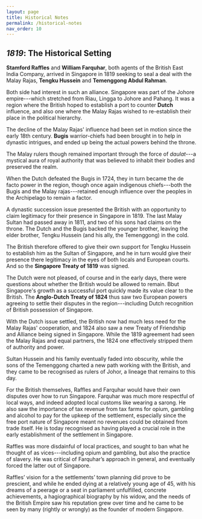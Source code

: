 ```yaml
---
layout: page
title: Historical Notes
permalink: /historical-notes
nav_order: 10
---
```


## *1819*: The Historical Setting


**Stamford Raffles** and **William Farquhar**, both agents of the British East India Company, arrived in Singapore in 1819 seeking to seal a deal with the Malay Rajas, **Tengku Hussein** and **Temenggong Abdul Rahman**.

Both side had interest in such an alliance. Singapore was part of the Johore empire---which stretched from Riau, Lingga to Johore and Pahang. It was a region where the British hoped to establish a port to counter **Dutch** influence, and also one where the Malay Rajas wished to re-establish their place in the political hierarchy.

The decline of the Malay Rajas' influence had been set in motion since the early 18th century. **Bugis** warrior-chiefs had been brought in to help in dynastic intrigues, and ended up being the actual powers behind the throne.

The Malay rulers though remained important through the force of *daulat*---a mystical aura of royal authority that was believed to inhabit their bodies and preserved the realm.

When the Dutch defeated the Bugis in 1724, they in turn became the de facto power in the region, though once again indigenous chiefs---both the Bugis and the Malay rajas---retained enough influence over the peoples in the Archipelago to remain a factor.

A dynastic succession issue presented the British with an opportunity to claim legitimacy for their presence in Singapore in 1819. The last Malay Sultan had passed away in 1811, and two of his sons had claims on the throne. The Dutch and the Bugis backed the younger brother, leaving the elder brother, Tengku Hussein (and his ally, the Temenggong) in the cold.

The British therefore offered to give their own support for Tengku Hussein to establish him as the Sultan of Singapore, and he in turn would give their presence there legitimacy in the eyes of both locals and European courts. And so the **Singapore Treaty of 1819** was signed.

The Dutch were not pleased, of course and in the early days, there were questions about whether the British would be allowed to remain. Bbut Singapore's growth as a successful port quickly made its value clear to the British. The **Anglo-Dutch Treaty of 1824** thus saw two European powers agreeing to settle their disputes in the region---including Dutch recognition of British possession of Singapore.

With the Dutch issue settled, the British now had much less need for the Malay Rajas' cooperation, and 1824 also saw a new Treaty of Friendship and Alliance being signed in Singapore. While the 1819 agreement had seen the Malay Rajas and equal partners, the 1824 one effectively stripped them of authority and power.

Sultan Hussein and his family eventually faded into obscurity, while the sons of the Temenggong charted a new path working with the British, and they came to be recognised as rulers of Johor, a lineage that remains to this day.

For the British themselves, Raffles and Farquhar would have their own disputes over how to run Singapore. Farquhar was much more respectful of local ways, and indeed adopted local customs like wearing a sarong. He also saw the importance of tax revenue from tax farms for opium, gambling and alcohol to pay for the upkeep of the settlement, especially since the free port nature of Singapore meant no revenues could be obtained from trade itself. He is today recognised as having played a crucial role in the early establishment of the settlement in Singapore.

Raffles was more disdainful of local practices, and sought to ban what he thought of as vices---including opium and gambling, but also the practice of slavery. He was critical of Farquhar’s approach in general, and eventually forced the latter out of Singapore. 

Raffles’ vision for a the settlements’ town planning did prove to be prescient, and while he ended dying at a relatively young age of 45, with his dreams of a peerage or a seat in parliament unfulfilled, concrete achievements, a hagiographical biography by his widow, and the needs of the British Empire saw his reputation grew over time and he came to be seen by many (rightly or wrongly) as the founder of modern Singapore.
